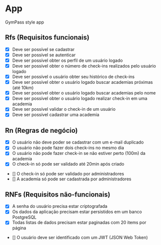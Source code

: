 # App

GymPass style app

## Rfs (Requisitos funcionais)

- [X] Deve ser possível se cadastrar
- [X] Deve ser possível se autenticar
- [X] Deve ser possível obter os perfil de um usuário logado
- [X] Deve ser possível obter o número de check-ins realizados pelo usuário logado
- [X] Deve ser possível o usuário obter seu histórico de check-ins
- [X] Deve ser possível obter o usuário logado buscar academias próximas (até 10km)
- [X] Deve ser possível obter o usuário logado buscar academias pelo nome
- [X] Deve ser possível obter o usuário logado realizar check-in em uma academia
- [X] Deve ser possível validar o check-in de um usuário
- [X] Deve ser possível cadastrar uma academia

## Rn (Regras de negócio)

- [X] O usuário não deve poder se cadastrar com um e-mail duplicado
- [X] O usuário não pode fazer dois check-ins no mesmo dia
- [X] O usuário não pode fazer check-in se não estiver perto (100m) da academia
- [X] O check-in só pode ser validado até 20min após criado
- [] O check-in só pode ser validado por administradores
- [] A academia só pode ser cadastrada por administradores

## RNFs (Requisitos não-funcionais)

- [X] A senha do usuário precisa estar criptografada
- [X] Os dados da aplicação precisam estar persistidos em um banco PostgreSQL
- [X] Todas listas de dados precisam estar paginadas com 20 items por página
- [] O usuário deve ser identificado com um JWT (JSON Web Token)